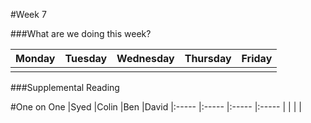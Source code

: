 #Week 7

###What are we doing this week?

|Monday           | Tuesday         |Wednesday        |Thursday         |  Friday
|:-----           |:-----           |:-----           |:-----           |:-----
|                 |                 |                 |                 |

###Supplemental Reading

#One on One
|Syed            |Colin          |Ben         |David
|:-----          |:-----         |:-----      |:-----
|                |               |            |
